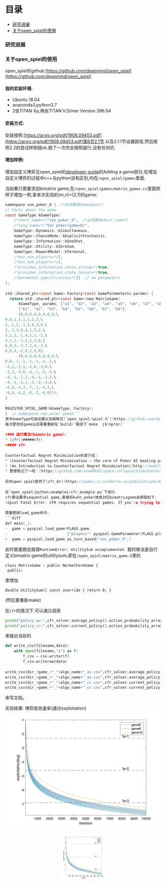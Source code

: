# 目录

* [研究进展](#研究进展)
* [关于open_spiel的使用](#关于open_spiel的使用)

### 研究进展


### 关于open_spiel的使用
open_spiel的github:[https://github.com/deepmind/open_spiel](https://github.com/deepmind/open_spiel)

#### 我的实验环境:
* Ubuntu 18.04
* anaconda3,python3.7
* 2张TITAN Xp,两张TITAN V.Driver Version 396.54

#### 安装方式:
安装按照:[https://arxiv.org/pdf/1908.09453.pdf](https://arxiv.org/pdf/1908.09453.pdf)第6页2.1节
以及2.1.1节设置路径,然后按照2.2的尝试样例就ok.跑了一次完全按照就行,没有任何坑.

#### 增加样例:
增加自定义博弈见open_spiel的[developer guide](https://github.com/deepmind/open_spiel/blob/master/docs/developer_guide.md)的Adding a game部分,在增加自定义博弈的过程中c++与python没有区别,均在`/open_spiel/games`里面.

当如果只需要添加bimatrix game,在`/open_spiel/games/matrix_games.cc`里面照样子增加一例,拿本次实验的(m,n)=(2,1)的game:
```c
namespace von_poker_6 {  /*必须更改namespace*/
// Facts about the game
const GameType kGameType{
    /*short_name=*/"von_poker_6",  /*必须更改short_name*/
    /*long_name=*/"Von poker(game=6)",
    GameType::Dynamics::kSimultaneous,
    GameType::ChanceMode::kExplicitStochastic,
    GameType::Information::kOneShot,
    GameType::Utility::kZeroSum,
    GameType::RewardModel::kTerminal,
    /*max_num_players=*/2,
    /*min_num_players=*/2,
    /*provides_information_state_string=*/true,
    /*provides_information_state_tensor=*/true,
    /*parameter_specification=*/{}  // no parameters
};

std::shared_ptr<const Game> Factory(const GameParameters& params) {
  return std::shared_ptr<const Game>(new MatrixGame(
      kGameType, params, {"a1", "a2", "a3", "a4", "a5", "a6", "a7", "a8"},
      {"b1", "b2", "b3", "b4", "b5", "b6", "b7", "b8"}, 
      {0,0,0,0,0,0,0,0,\ 
0,0,1,1,1,1,2,2,\ 
2,-1,2,-1,3,0,3,0,\ 
2,-1,3,0,4,1,5,2,\ 
4,1,1,-2,4,1,1,-2,\ 
4,1,2,-1,5,2,3,0,\ 
6,0,3,-3,7,1,4,-2,\ 
6,0,4,-2,8,2,6,0},
      {0,0,0,0,0,0,0,0,\ 
0,0,-1,-1,-1,-1,-2,-2,\ 
-2,1,-2,1,-3,0,-3,0,\ 
-2,1,-3,0,-4,-1,-5,-2,\ 
-4,-1,-1,2,-4,-1,-1,2,\ 
-4,-1,-2,1,-5,-2,-3,0,\ 
-6,0,-3,3,-7,-1,-4,2,\ 
-6,0,-4,2,-8,-2,-6,0}));
}

REGISTER_SPIEL_GAME(kGameType, Factory);
}  // namespace von_poler game6```
其中GameType可选设置以及解释见[`open_spiel/spiel.h`](https://github.com/deepmind/open_spiel/blob/master/open_spiel/spiel.h)
每次更改完game以后需要重新在`build/`路径下`make -j$(nproc)`

#### 运行算法(bimatrix game):
* [cfr](#####cfr)
##### cfr

Counterfactual Regret Minimization科普介绍：
* [Counterfactual Regret Minimization – the core of Poker AI beating professional players](https://int8.io/counterfactual-regret-minimization-for-poker-ai/)
* [An Introduction to Counterfactual Regret Minimization](http://modelai.gettysburg.edu/2013/cfr/cfr.pdf)(附带java code)
* 整理笔记了一哈：[https://github.com/annw0922/space-collapse/blob/master/cfr_.md](https://github.com/annw0922/space-collapse/blob/master/cfr_.md)

另外open spiel提供了[cfr_br](https://poker.cs.ualberta.ca/publications/AAAI12-cfrbr.pdf)算法和[deep_cfr](https://arxiv.org/abs/1811.00164)算法,但在我们的较小的bimatrix game情况用不上.

在`open_spiel/python/examples/cfr_example.py`下进行.
cfr算法要求sequential game,直接将kuhn_poker改成对应bimatrixgame会报错如下:
>Spiel Fatal Error: CFR requires sequential games. If you're trying to run it on a simultaneous (or normal-form) game, please first transform it using turn_based_simultaneous_game.

需要更换load_game命令:
```diff
def main(_):
-  game = pyspiel.load_game(FLAGS.game,
-                           {"players": pyspiel.GameParameter(FLAGS.players)})
+  game = pyspiel.load_game_as_turn_based("von_poker_6",)
```

此时直接跑会报错`RuntimeError: UtilitySum unimplemented.`
我的做法是自行定义bimatrix game的utilitysum,即在`/open_spiel/matrix_game.h`里的
```
class MatrixGame : public NormalFormGame {
 public:
```
 
 里增加
 ```
 double UtilitySum() const override { return 0; }
 ```
 (然后要重新make)

 在`cfr`的情况下,可以通过调用
 
 ```py
 print("policy_av:",cfr_solver.average_policy().action_probability_array)
 print("policy_cr:",cfr_solver.current_policy().action_probability_array)
 ```
来输出当前的

```py
def write_csv(filename,data):
    with open(filename,"a") as f:
        f_csv = csv.writer(f)
        f_csv.writerow(data)
        
write_csv(dir_+game_+"_"+algo_name+"_av.csv",cfr_solver.average_policy().action_probability_array[0])
write_csv(dir_+game_+"_"+algo_name+"_av.csv",cfr_solver.average_policy().action_probability_array[1])
write_csv(dir_+game_+"_"+algo_name+"_cr.csv",cfr_solver.current_policy().action_probability_array[0])
write_csv(dir_+game_+"_"+algo_name+"_cr.csv",cfr_solver.current_policy().action_probability_array[1])
```
来写文档。

实验结果:
博弈收敛速率(通过exploitation)
![image](https://github.com/annw0922/space-collapse/blob/master/image/exploitation6810.jpg)

<div align=center><img width="150" height="150" alt="收敛速率" src="https://github.com/annw0922/space-collapse/blob/master/image/exploitation6810.jpg"/></div>
